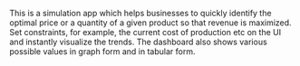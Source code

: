 This is a simulation app which helps businesses to quickly identify the optimal price or a quantity of a given product so that revenue is maximized. Set constraints, for example, the current cost of production etc on the UI and instantly visualize the trends. The dashboard also shows various possible values in graph form and in tabular form.
